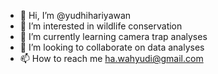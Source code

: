 - 👋 Hi, I’m @yudhihariyawan
- 👀 I’m interested in wildlife conservation
- 🌱 I’m currently learning camera trap analyses
- 💞️ I’m looking to collaborate on data analyses
- 📫 How to reach me ha.wahyudi@gmail.com

<!---
yudhihariyawan/yudhihariyawan is a ✨ special ✨ repository because its `README.md` (this file) appears on your GitHub profile.
You can click the Preview link to take a look at your changes.
--->
